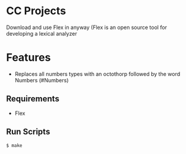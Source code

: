 # CC Projects

Download and use Flex in anyway (Flex is an open source tool for developing a lexical analyzer 
# Features

  - Replaces all numbers types with an octothorp followed by the word Numbers (#Numbers)

## Requirements
* Flex

## Run Scripts
```sh
$ make
```